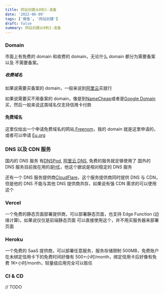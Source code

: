 ```yaml
---
title: 网站创建从0到1-准备
date: '2022-06-09'
tags: ['摸鱼', '网站创建']
draft: false
summary: 网站创建从0到1-准备
---
```


### Domain

市面上有免费的 domain 和收费的 domain，无论什么 domain 都分为需要备案 以及 不需要备案。

##### 收费域名

如果说需要买备案的 domain，一般来说到[阿里云](https://mi.aliyun.com/)买就行

如果说需要买不用备案的 domain，像是到[NameCheap](https://www.namecheap.com/)或者是[Google Domain](https://domains.google/) 买，然后一般来说这类域名仅支持信用卡付款

#### 免费域名

这里仅给出一个申请免费域名的网站,[Freenom](https://freenom.com/)，我的 domain 就是这里申请的，或者可以申请 [Eu.org](https://nic.eu.org/)

### DNS 以及 CDN 服务

国内的 DNS 服务 有[DNSPod](https://www.dnspod.cn/), [阿里云 DNS](https://www.aliyun.com/product/dns), 免费的服务就足够使用了
国外的 DNS 服务目前我在用的是[HE](https://dns.he.net/)，他这个据说是相对稳定的 DNS 服务

还有一个 DNS 服务提供商[CloudFlare](https://www.cloudflare.com/)，这个服务提供商同时提供 DNS 与 CDN， 但是他的 DNS 不能与其他 DNS 提供商共存，如果说有强 CDN 需求的可以使用这个

### Vercel

一个免费的静态页面部署提供商，可以部署静态页面，也支持 Edge Function (边缘计算)，如果说仅仅是前端静态页面 可以直接使用这个，并不用买服务器来部署页面

### Heroku

一个免费的 SaaS 提供商，可以部署任意服务，服务存储限制 500MB，免费账户在未绑定信用卡下的免费时间好像有 500+小时/month，绑定信用卡后好像有免费 1K+小时/month，轻量级应用完全可以胜任

### CI & CD

// TODO
